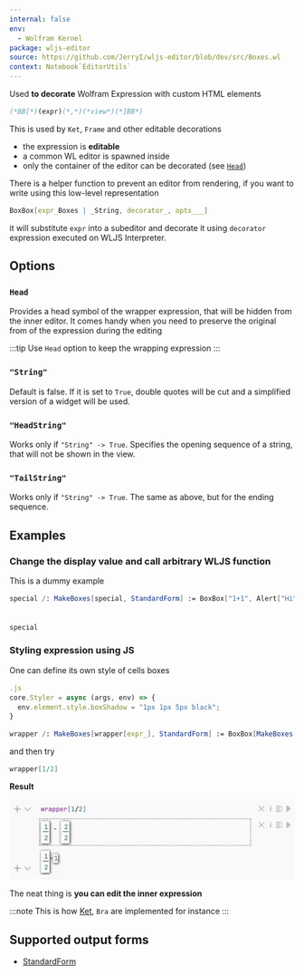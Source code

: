 ```yaml
---
internal: false
env:
  - Wolfram Kernel
package: wljs-editor
source: https://github.com/JerryI/wljs-editor/blob/dev/src/Boxes.wl
context: Notebook`EditorUtils`
---
```



Used __to decorate__ Wolfram Expression with custom HTML elements

```mathematica
(*BB[*)(expr)(*,*)(*view*)(*]BB*)
```

This is used by `Ket`, `Frame` and other editable decorations

- the expression is __editable__
- a common WL editor is spawned inside
- only the container of the editor can be decorated (see [`Head`](#`Head`))

There is a helper function to prevent an editor from rendering, if you want to write using this low-level representation

```mathematica
BoxBox[expr_Boxes | _String, decorator_, opts___]
```

it will substitute `expr` into a subeditor and decorate it using `decorator` expression executed on WLJS Interpreter.

## Options

### `Head`
Provides a head symbol of the wrapper expression, that will be hidden from the inner editor. It comes handy when you need to preserve the original from of the expression during the editing

:::tip
Use `Head` option to keep the wrapping expression
:::

### `"String"`
Default is false. If it is set to `True`, double quotes will be cut and a simplified version of a widget will be used.

### `"HeadString"`
Works only if `"String" -> True`. Specifies the opening sequence of a string, that will not be shown in the view.

### `"TailString"`
Works only if `"String" -> True`. The same as above, but for the ending sequence. 



## Examples
### Change the display value and call arbitrary WLJS function
This is a dummy example 

```mathematica
special /: MakeBoxes[special, StandardForm] := BoxBox["1+1", Alert["Hi"]]


special
```

### Styling expression using JS
One can define its own style of cells boxes

```js
.js
core.Styler = async (args, env) => {
  env.element.style.boxShadow = "1px 1px 5px black";
}
```

```mathematica
wrapper /: MakeBoxes[wrapper[expr_], StandardForm] := BoxBox[MakeBoxes[expr, StandardForm], Styler, Head->wrapper]
```


and then try

```mathematica
wrapper[1/2]
```

__Result__

![](../../../imgs/Screenshot%202023-12-10%20at%2016.59.28.png)

The neat thing is __you can edit the inner expression__

:::note
This is how [Ket](frontend/Reference/Decorations/Ket.md), `Bra` are implemented for instance
:::

## Supported output forms
- [StandardForm](frontend/Reference/Decorations/StandardForm.md)
